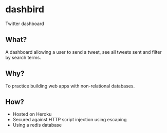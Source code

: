 # dashbird
Twitter dashboard

## What?
A dashboard allowing a user to send a tweet, see all tweets sent and filter by search terms.

## Why?
To practice building web apps with non-relational databases.

## How?
* Hosted on Heroku
* Secured against HTTP script injection using escaping
* Using a redis database
